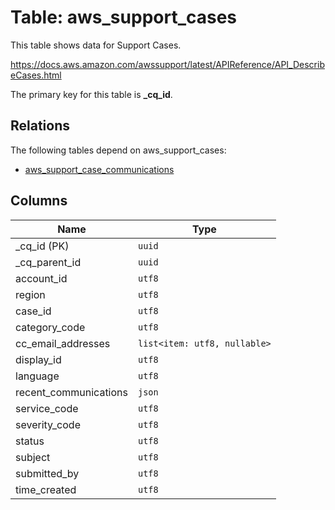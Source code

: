 # Table: aws_support_cases

This table shows data for Support Cases.

https://docs.aws.amazon.com/awssupport/latest/APIReference/API_DescribeCases.html

The primary key for this table is **_cq_id**.

## Relations

The following tables depend on aws_support_cases:
  - [aws_support_case_communications](aws_support_case_communications.md)

## Columns

| Name          | Type          |
| ------------- | ------------- |
|_cq_id (PK)|`uuid`|
|_cq_parent_id|`uuid`|
|account_id|`utf8`|
|region|`utf8`|
|case_id|`utf8`|
|category_code|`utf8`|
|cc_email_addresses|`list<item: utf8, nullable>`|
|display_id|`utf8`|
|language|`utf8`|
|recent_communications|`json`|
|service_code|`utf8`|
|severity_code|`utf8`|
|status|`utf8`|
|subject|`utf8`|
|submitted_by|`utf8`|
|time_created|`utf8`|